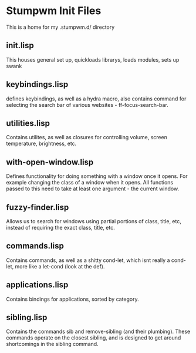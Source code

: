 # Stumpwm Init Files #

This is a home for my .stumpwm.d/ directory

## init.lisp ##

This houses general set up, quickloads librarys, loads modules, sets up swank

## keybindings.lisp ##

defines keybindings, as well as a hydra macro, also contains command for selecting the search bar of various websites - ff-focus-search-bar.

## utilities.lisp ##

Contains utilites, as well as closures for controlling volume, screen temperature, brightness, etc.

## with-open-window.lisp ##

Defines functionality for doing something with a window once it opens. For example changing the class of a window when it opens. All functions passed to this need to take at least one argument - the current window.

## fuzzy-finder.lisp ##

Allows us to search for windows using partial portions of class, title, etc, instead of requiring the exact class, title, etc.

## commands.lisp ##

Contains commands, as well as a shitty cond-let, which isnt really a cond-let, more like a let-cond (look at the def).

## applications.lisp ##

Contains bindings for applications, sorted by category.

## sibling.lisp ##

Contains the commands sib and remove-sibling (and their plumbing). These commands operate on the closest sibling, and is designed to get around shortcomings in the sibling command. 